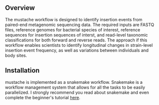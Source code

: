 ## Overview
The mustache workflow is designed to identify insertion events from paired-end metagenomic sequencing data. The required inputs are FASTQ files, reference genomes for bacterial species of interest, reference sequences for insertion sequences of interst, and read-level taxonomic classifications for both forward and reverse reads. The approach if this workflow enables scientists to identify longitudinal changes in strain-level insertion event frequency, as well as variations between individuals and body sites.

## Installation

mustache is implemented as a snakemake workflow. Snakemake is a workflow management system that allows for all the tasks to be easily parallelized. I strongly recommend you read about snakemake and even complete the beginner's tutorial [here](https://snakemake.readthedocs.io/en/stable/).
